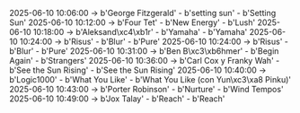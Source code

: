 2025-06-10 10:06:00 -> b'George Fitzgerald' - b'setting sun' - b'Setting Sun'
2025-06-10 10:12:00 -> b'Four Tet' - b'New Energy' - b'Lush'
2025-06-10 10:18:00 -> b'Aleksand\xc4\xb1r' - b'Yamaha' - b'Yamaha'
2025-06-10 10:24:00 -> b'Risus' - b'Blur' - b'Pure'
2025-06-10 10:24:00 -> b'Risus' - b'Blur' - b'Pure'
2025-06-10 10:31:00 -> b'Ben B\xc3\xb6hmer' - b'Begin Again' - b'Strangers'
2025-06-10 10:36:00 -> b'Carl Cox y Franky Wah' - b'See the Sun Rising' - b'See the Sun Rising'
2025-06-10 10:40:00 -> b'Logic1000' - b'What You Like' - b'What You Like (con Yun\xc3\xa8 Pinku)'
2025-06-10 10:43:00 -> b'Porter Robinson' - b'Nurture' - b'Wind Tempos'
2025-06-10 10:49:00 -> b'Jox Talay' - b'Reach' - b'Reach'

